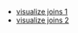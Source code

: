 * [visualize joins 1](https://joins.spathon.com/)
* [visualize joins 2](https://sql-joins.leopard.in.ua/)

